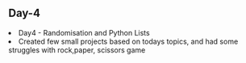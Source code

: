 ## Day-4

<li> Day4 - Randomisation and Python Lists
<li> Created few small projects based on todays topics, and had some struggles with rock,paper, scissors game
